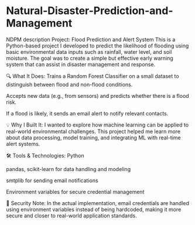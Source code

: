 # Natural-Disaster-Prediction-and-Management
NDPM description
 Project: Flood Prediction and Alert System
This is a Python-based project I developed to predict the likelihood of flooding using basic environmental data inputs such as rainfall, water level, and soil moisture. The goal was to create a simple but effective early warning system that can assist in disaster management and response.

🔍 What It Does:
Trains a Random Forest Classifier on a small dataset to distinguish between flood and non-flood conditions.

Accepts new data (e.g., from sensors) and predicts whether there is a flood risk.

If a flood is likely, it sends an email alert to notify relevant contacts.

💡 Why I Built It:
I wanted to explore how machine learning can be applied to real-world environmental challenges. This project helped me learn more about data processing, model training, and integrating ML with real-time alert systems.

🛠️ Tools & Technologies:
Python

pandas, scikit-learn for data handling and modeling

smtplib for sending email notifications

Environment variables for secure credential management

🔐 Security Note:
In the actual implementation, email credentials are handled using environment variables instead of being hardcoded, making it more secure and closer to real-world application standards.

